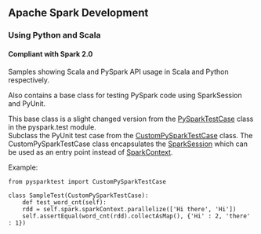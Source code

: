 ## Apache Spark Development

### Using Python and Scala  

#### Compliant with Spark 2.0

Samples showing Scala and PySpark API usage in Scala and Python respectively.  

Also contains a base class for testing PySpark code using SparkSession and PyUnit.   

This base class is a slight changed version from the [PySparkTestCase](https://github.com/apache/spark/blob/master/python/pyspark/streaming/tests.py) class in the pyspark.test module.   
Subclass the PyUnit test case from the [CustomPySparkTestCase](https://github.com/prithvirajbose/spark-dev/tree/master/src/main/python/pysparktest) class. The CustomPySparkTestCase class encapsulates the [SparkSession](http://spark.apache.org/docs/latest/api/python/pyspark.sql.html#pyspark.sql.SparkSession) which can be used as an entry point instead of [SparkContext](http://spark.apache.org/docs/latest/api/python/pyspark.html#pyspark.SparkContext).   

Example:

    from pysparktest import CustomPySparkTestCase
    
    class SampleTest(CustomPySparkTestCase):
    	def test_word_cnt(self):
        rdd = self.spark.sparkContext.parallelize(['Hi there', 'Hi'])
        self.assertEqual(word_cnt(rdd).collectAsMap(), {'Hi' : 2, 'there' : 1})
        

